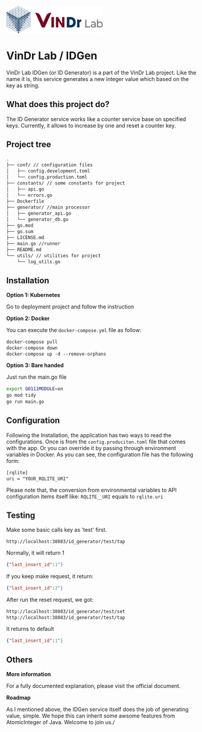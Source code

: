 <img src="./LogoVinDrLab.png" width="256"/>

# VinDr Lab / IDGen

VinDr Lab IDGen (or ID Generator) is a part of the VinDr Lab project. Like the name it is, this service generates a new integer value which based on the key as string. 

## What does this project do?

The ID Generator service works like a counter service base on specified keys. Currently, it allows to increase by one and reset a counter key.

## Project tree

```
.
├── conf/ // configuration files
│   ├── config.development.toml
│   └── config.production.toml
├── constants/ // some constants for project
│   ├── api.go
│   └── errors.go
├── Dockerfile
├── generator/ //main processor
│   ├── generator_api.go
│   └── generator_db.go
├── go.mod
├── go.sum
├── LICENSE.md
├── main.go //runner
├── README.md
└── utils/ // utilities for project
    └── log_utils.go
```

## Installation

**Option 1: Kubernetes**

Go to deployment project and follow the instruction

**Option 2: Docker**

You can execute the <code>docker-compose.yml</code> file as follow:

```
docker-compose pull
docker-compose down
docker-compose up -d --remove-orphans
```

**Option 3: Bare handed**

Just run the main.go file

```bash
export GO111MODULE=on
go mod tidy
go run main.go
```

## Configuration

Following the Installation, the application has two ways to read the configurations. Once is from the <code>config.produciton.toml</code> file that comes with the app. Or you can override it by passing through environment variables in Docker.
As you can see, the configuration file has the following form:

```
[rqlite]
uri = "YOUR_RQLITE_URI"
```

Please note that, the conversion from environmental variables to API configuration items itself like: <code>RQLITE\_\_URI</code> equals to <code>rqlite.uri</code>

## Testing

Make some basic calls key as 'test' first.

```
http://localhost:38083/id_generator/test/tap
```

Normally, it will return 1

```json
{"last_insert_id":1"}
```

If you keep make request, it return:

```json
{"last_insert_id":2"}
```

After run the reset request, we got:

```
http://localhost:38083/id_generator/test/set
http://localhost:38083/id_generator/test/tap
```

It returns to default

```json
{"last_insert_id":1"}
```

## Others

**More information**

For a fully documented explanation, please visit the official document.

**Roadmap**

As I mentioned above, the IDGen service itself does the job of generating value, simple. We hope this can inherit some awsome features from AtomicInteger of Java. Welcome to join us./
